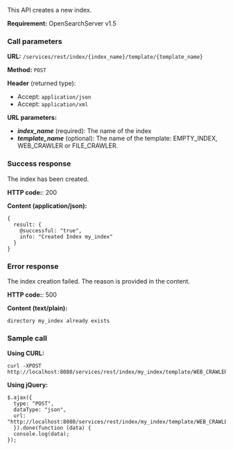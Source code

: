 This API creates a new index.

**Requirement:** OpenSearchServer v1.5

### Call parameters

**URL:** ```/services/rest/index/{index_name}/template/{template_name}```

**Method:** ```POST```

**Header** (returned type):
- Accept: ```application/json```
- Accept: ```application/xml```

**URL parameters:**
- _**index_name**_ (required): The name of the index
- _**template_name**_ (optional): The name of the template: EMPTY_INDEX, WEB_CRAWLER or FILE_CRAWLER.

### Success response
The index has been created.

**HTTP code:**: 200

**Content (application/json):**

    {
      result: {
        @successful: "true",
        info: "Created Index my_index"
      }
    }

### Error response

The index creation failed. The reason is provided in the content.

**HTTP code:**: 500

**Content (text/plain):**

    directory my_index already exists

### Sample call

**Using CURL:**

    curl -XPOST http://localhost:8080/services/rest/index/my_index/template/WEB_CRAWLER

**Using jQuery:**

    $.ajax({ 
      type: "POST",
      dataType: "json",
      url: "http://localhost:8080/services/rest/index/my_index/template/WEB_CRAWLER"
      }).done(function (data) {
      console.log(data);
    });
